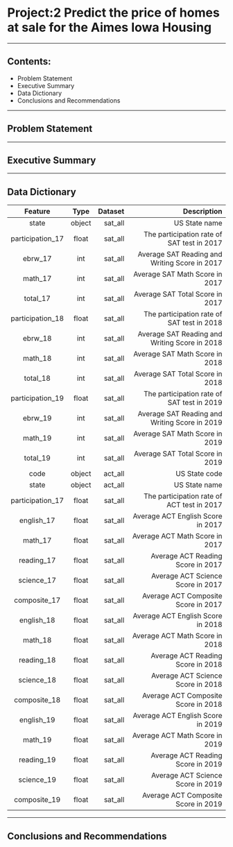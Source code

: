 # Project:2 Predict the price of homes at sale for the Aimes Iowa Housing
------------------------------------------------------------------------
## Contents:
  - Problem Statement
  - Executive Summary
  - Data Dictionary
  - Conclusions and Recommendations
------------------------------------------------------------------------

## Problem Statement

------------------------------------------------------------------------
## Executive Summary

------------------------------------------------------------------------
## Data Dictionary

| Feature           | Type         | Dataset           | Description                                |
| :---------------: | :----------: | ----------------: | -----------------------------------------: |
|state             | object       | sat_all           | US State name                              |
|participation_17  | float        | sat_all           | The participation rate of SAT test in 2017 |
|ebrw_17           | int          | sat_all           |Average SAT Reading and Writing Score in 2017  |
|math_17           | int          | sat_all           |Average SAT Math Score in 2017              |
|total_17          | int          | sat_all           |Average SAT Total Score in 2017             |
|participation_18  | float        | sat_all           | The participation rate of SAT test in 2018 |
|ebrw_18           | int          | sat_all           |Average SAT Reading and Writing Score in 2018 |
|math_18           | int          | sat_all           |Average SAT Math Score in 2018              |
|total_18          | int          | sat_all           |Average SAT Total Score in 2018             |
|participation_19  | float        | sat_all           | The participation rate of SAT test in 2019 |
|ebrw_19           | int          | sat_all           |Average SAT Reading and Writing Score in 2019 |
|math_19           | int          | sat_all           |Average SAT Math Score in 2019              |
|total_19          | int          | sat_all           |Average SAT Total Score in 2019             |
|code              | object       | act_all           | US State code                              |
|state             | object       | act_all           | US State name                              |
|participation_17  | float        | sat_all           | The participation rate of ACT test in 2017 |
|english_17        | float        | sat_all           |Average ACT English Score in 2017           |
|math_17           | float        | sat_all           |Average ACT Math Score in 2017              |
|reading_17        | float        | sat_all           |Average ACT Reading Score in 2017           |
|science_17        | float        | sat_all           |Average ACT Science Score in 2017           |
|composite_17      | float        | sat_all           |Average ACT Composite Score in 2017         |
|english_18        | float        | sat_all           |Average ACT English Score in 2018           |
|math_18           | float        | sat_all           |Average ACT Math Score in 2018              |
|reading_18        | float        | sat_all           |Average ACT Reading Score in 2018           |
|science_18        | float        | sat_all           |Average ACT Science Score in 2018           |
|composite_18      | float        | sat_all           |Average ACT Composite Score in 2018         |
|english_19        | float        | sat_all           |Average ACT English Score in 2019           |
|math_19           | float        | sat_all           |Average ACT Math Score in 2019              |
|reading_19        | float        | sat_all           |Average ACT Reading Score in 2019           |
|science_19        | float        | sat_all           |Average ACT Science Score in 2019           |
|composite_19      | float        | sat_all           |Average ACT Composite Score in 2019         |

------------------------------------------------------------------------
## Conclusions and Recommendations
